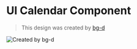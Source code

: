 # UI Calendar Component
> This design was created by [bg-d]([https://gist.github.com/tuzz/3331384](https://dribbble.com/bg-d))

![Created by bg-d](https://cdn.dribbble.com/users/4965/screenshots/14756582/media/29a08d2b10d06f14eee962c6871502ab.png)
